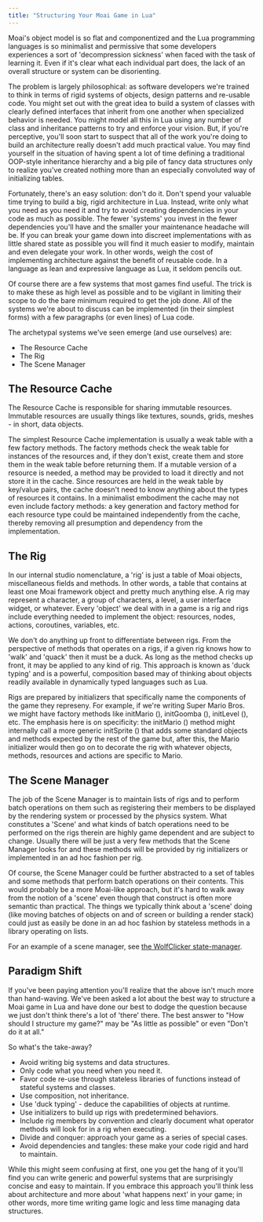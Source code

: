 ```yaml
---
title: "Structuring Your Moai Game in Lua"
---
```


Moai's object model is so flat and componentized and the Lua programming languages is so minimalist and permissive that some developers experiences a sort of 'decompression sickness' when faced with the task of learning it. Even if it's clear what each individual part does, the lack of an overall structure or system can be disorienting.

The problem is largely philosophical: as software developers we're trained to think in terms of rigid systems of objects, design patterns and re-usable code. You might set out with the great idea to build a system of classes with clearly defined interfaces that inherit from one another when specialized behavior is needed. You might model all this in Lua using any number of class and inheritance patterns to try and enforce your vision. But, if you're perceptive, you'll soon start to suspect that all of the work you're doing to build an architecture really doesn't add much practical value. You may find yourself in the situation of having spent a lot of time defining a traditional OOP-style inheritance hierarchy and a big pile of fancy data structures only to realize you've created nothing more than an especially convoluted way of initializing tables.

Fortunately, there's an easy solution: don't do it. Don't spend your valuable time trying to build a big, rigid architecture in Lua. Instead, write only what you need as you need it and try to avoid creating dependencies in your code as much as possible. The fewer 'systems' you invest in the fewer dependencies you'll have and the smaller your maintenance headache will be. If you can break your game down into discreet implementations with as little shared state as possible you will find it much easier to modify, maintain and even delegate your work. In other words, weigh the cost of implementing architecture against the benefit of reusable code. In a language as lean and expressive language as Lua, it seldom pencils out.

Of course there are a few systems that most games find useful. The trick is to make these as high level as possible and to be vigilant in limiting their scope to do the bare minimum required to get the job done. All of the systems we're about to discuss can be implemented (in their simplest forms) with a few paragraphs (or even lines) of Lua code.

The archetypal systems we've seen emerge (and use ourselves) are:

-   The Resource Cache
-   The Rig
-   The Scene Manager

The Resource Cache
------------------

The Resource Cache is responsible for sharing immutable resources. Immutable resources are usually things like textures, sounds, grids, meshes - in short, data objects.

The simplest Resource Cache implementation is usually a weak table with a few factory methods. The factory methods check the weak table for instances of the resources and, if they don't exist, create them and store them in the weak table before returning them. If a mutable version of a resource is needed, a method may be provided to load it directly and not store it in the cache. Since resources are held in the weak table by key/value pairs, the cache doesn't need to know anything about the types of resources it contains. In a minimalist embodiment the cache may not even include factory methods: a key generation and factory method for each resource type could be maintained independently from the cache, thereby removing all presumption and dependency from the implementation.

The Rig
-------

In our internal studio nomenclature, a 'rig' is just a table of Moai objects, miscellaneous fields and methods. In other words, a table that contains at least one Moai framework object and pretty much anything else. A rig may represent a character, a group of characters, a level, a user interface widget, or whatever. Every 'object' we deal with in a game is a rig and rigs include everything needed to implement the object: resources, nodes, actions, coroutines, variables, etc.

We don't do anything up front to differentiate between rigs. From the perspective of methods that operates on a rigs, if a given rig knows how to 'walk' and 'quack' then it must be a duck. As long as the method checks up front, it may be applied to any kind of rig. This approach is known as 'duck typing' and is a powerful, composition based may of thinking about objects readily available in dynamically typed languages such as Lua.

Rigs are prepared by initializers that specifically name the components of the game they represeny. For example, if we're writing Super Mario Bros. we might have factory methods like initMario (), initGoomba (), initLevel (), etc. The emphasis here is on specificity: the initMario () method might internally call a more generic initSprite () that adds some standard objects and methods expected by the rest of the game but, after this, the Mario initializer would then go on to decorate the rig with whatever objects, methods, resources and actions are specific to Mario.

The Scene Manager
-----------------

The job of the Scene Manager is to maintain lists of rigs and to perform batch operations on them such as registering their members to be displayed by the rendering system or processed by the physics system. What constitutes a 'Scene' and what kinds of batch operations need to be performed on the rigs therein are highly game dependent and are subject to change. Usually there will be just a very few methods that the Scene Manager looks for and these methods will be provided by rig initializers or implemented in an ad hoc fashion per rig.

Of course, the Scene Manager could be further abstracted to a set of tables and some methods that perform batch operations on their contents. This would probably be a more Moai-like approach, but it's hard to walk away from the notion of a 'scene' even though that construct is often more semantic than practical. The things we typically think about a 'scene' doing (like moving batches of objects on and of screen or building a render stack) could just as easily be done in an ad hoc fashion by stateless methods in a library operating on lists.

For an example of a scene manager, see [the WolfClicker state-manager](https://github.com/moai/moai-dev/blob/master/samples/tutorials/WolfClicker/modules/state-manager.lua).

Paradigm Shift
--------------

If you've been paying attention you'll realize that the above isn't much more than hand-waving. We've been asked a lot about the best way to structure a Moai game in Lua and have done our best to dodge the question because we just don't think there's a lot of 'there' there. The best answer to "How should I structure my game?" may be "As little as possible" or even "Don't do it at all."

So what's the take-away?

-   Avoid writing big systems and data structures.
-   Only code what you need when you need it.
-   Favor code re-use through stateless libraries of functions instead of stateful systems and classes.
-   Use composition, not inheritance.
-   Use 'duck typing' - deduce the capabilities of objects at runtime.
-   Use initializers to build up rigs with predetermined behaviors.
-   Include rig members by convention and clearly document what operator methods will look for in a rig when executing.
-   Divide and conquer: approach your game as a series of special cases.
-   Avoid dependencies and tangles: these make your code rigid and hard to maintain.

While this might seem confusing at first, one you get the hang of it you'll find you can write generic and powerful systems that are surprisingly concise and easy to maintain. If you embrace this approach you'll think less about architecture and more about 'what happens next' in your game; in other words, more time writing game logic and less time managing data structures.
